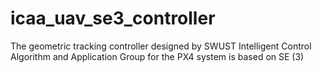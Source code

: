 # icaa_uav_se3_controller
The geometric tracking controller designed by SWUST Intelligent Control Algorithm and Application Group for the PX4 system is based on SE (3)
